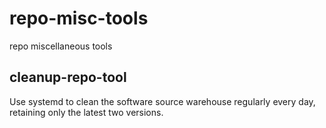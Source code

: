 # repo-misc-tools
repo miscellaneous tools

## cleanup-repo-tool

Use systemd to clean the software source warehouse regularly every day, retaining only the latest two versions.
